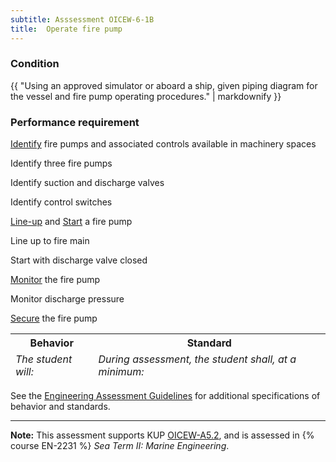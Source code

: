 ```yaml
---
subtitle: Asssessment OICEW-6-1B
title:  Operate fire pump
---
```




### Condition

{{ "Using an approved simulator or aboard a ship, given piping diagram for the vessel and fire pump operating procedures." | markdownify }}

### Performance requirement 

<table width='100%' class='Guidelines'>
 <thead>
 <tr>
     <th class='thirty'>Behavior</th>
     <th class='seventy'>Standard</th>
 </tr>
 <tr>
     <td><em>The student will:</em></td>
     <td><em>During assessment, the student shall, at a minimum:</em></td>
 </tr>
 </thead>
 <tbody>


<!--rowstart-->

[Identify](guidelines#identify) fire pumps and associated controls available in machinery spaces

<!--cellbreak-->

Identify three fire pumps

Identify suction and discharge valves

Identify control switches

<!--rowend-->


<!--rowstart-->

[Line-up](guidelines#lineup) and [Start](guidelines#start) a fire pump

<!--cellbreak-->

Line up to fire main

Start with discharge valve closed

<!--rowend-->


<!--rowstart-->

[Monitor](guidelines#monitor) the fire pump

<!--cellbreak-->

Monitor discharge pressure

<!--rowend-->


<!--rowstart-->

[Secure](guidelines#secure) the fire pump

<!--cellbreak-->



<!--rowend-->


 </tbody>
 </table>



See the [Engineering Assessment Guidelines](guidelines) for additional specifications of behavior and standards.


*****

**Note:** This assessment supports KUP [OICEW-A5.2]({{site.baseurl}}/tables/31.html#OICEW-A5.2), and is assessed in  {% course  EN-2231 %}  *Sea Term II: Marine Engineering*. 

